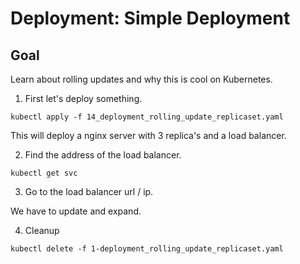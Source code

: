# Deployment: Simple Deployment

## Goal
Learn about rolling updates and why this is cool on Kubernetes.

1. First let's deploy something.

```
kubectl apply -f 14_deployment_rolling_update_replicaset.yaml
```

This will deploy a nginx server with 3 replica's and a load balancer.  

2. Find the address of the load balancer.

```
kubectl get svc
```

3. Go to the load balancer url / ip.

We have to update and expand.

4. Cleanup

```
kubectl delete -f 1-deployment_rolling_update_replicaset.yaml
```
